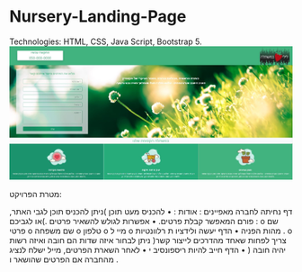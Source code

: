 # Nursery-Landing-Page

Technologies: HTML, CSS, Java Script, Bootstrap 5.
![alt text](https://github.com/sh-anna/Nursery-Landing-Page/blob/main/image/scrsh.JPG)

מטרת הפרויקט:

דף נחיתה לחברה
מאפיינים :
אודות :
• להכניס מעט תוכן )ניתן להכניס תוכן לגבי האתר, או לגביכם(.
פורם המאפשר קבלת פרטים.
• אפשרות לגולש להשאיר פרטים :
o שם פרטי
o שם משפחה
o טלפון
o מיי ל
o מהות הפניה
• הדף יעשה ולידציו ת רלוונטיות .
o ניתן לבחור איזה שדות הם חובה ואיזה רשות )צריך לפחות שאחד מהדרכים לייצור קשר
יהיה חובה (
• הדף חייב להיות ריספונסיב י
• לאחר השארת הפרטים, מייל ישלח לנציג מהחברה אם הפרטים שהושאר ו .


